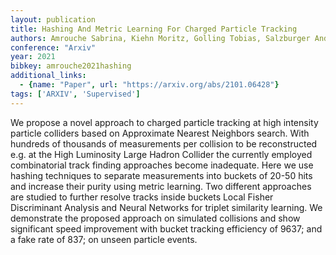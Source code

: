 ```yaml
---
layout: publication
title: Hashing And Metric Learning For Charged Particle Tracking
authors: Amrouche Sabrina, Kiehn Moritz, Golling Tobias, Salzburger Andreas
conference: "Arxiv"
year: 2021
bibkey: amrouche2021hashing
additional_links:
  - {name: "Paper", url: "https://arxiv.org/abs/2101.06428"}
tags: ['ARXIV', 'Supervised']
---
```

We propose a novel approach to charged particle tracking at high intensity particle colliders based on Approximate Nearest Neighbors search. With hundreds of thousands of measurements per collision to be reconstructed e.g. at the High Luminosity Large Hadron Collider the currently employed combinatorial track finding approaches become inadequate. Here we use hashing techniques to separate measurements into buckets of 20-50 hits and increase their purity using metric learning. Two different approaches are studied to further resolve tracks inside buckets Local Fisher Discriminant Analysis and Neural Networks for triplet similarity learning. We demonstrate the proposed approach on simulated collisions and show significant speed improvement with bucket tracking efficiency of 9637; and a fake rate of 837; on unseen particle events.
